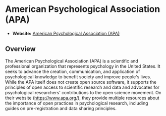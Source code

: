 # American Psychological Association (APA)

- **Website:** [American Psychological Association (APA)](https://www.apa.org/)

## Overview

The American Psychological Association (APA) is a scientific and professional organization that represents psychology in the United States. It seeks to advance the creation, communication, and application of psychological knowledge to benefit society and improve people's lives. While the APA itself does not create open source software, it supports the principles of open access to scientific research and data and advocates for psychological researchers' contributions to the open science movement. On their website (<https://www.apa.org/>), they provide multiple resources about the importance of open practices in psychological research, including guides on pre-registration and data sharing principles.
